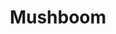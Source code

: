 ---
title: Mushboom
type: plant
tags:
  - monsters_pets
monster_locations:
  - 'Mekiv Caverns'
  - 'White Forest'
egg_locations:
  - Jungle
  - 'Lake Kilma'
syncro_effect: Sleep
sell_price: '40'
monster_drops:
  - 'Exp + Lucre'
  - 'Exp + Lucre'
  - 'Poison Powder'
  - 'Sleepy Powder'
  - 'Paralysis Powder'
  - 'Cielmerloin'
  - 'Cielmerloin'
  - 'Cielmerloin'
pet_stats:
  Pow: '4'
  Skl: '4'
  Def: '3'
  Mgc: '3'
  HP: '7'
  Spr: '4'
  Chm: '3'
  Lck: '5'
permalink: false
---
